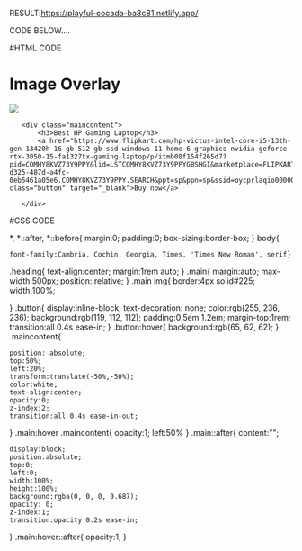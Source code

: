 RESULT:https://playful-cocada-ba8c81.netlify.app/ 

CODE BELOW....

#HTML CODE
<!DOCTYPE html>
<html lang="en">
<head>
    <meta charset="UTF-8">
    <meta http-equiv="X-UA-Compatible" content="IE=edge">
    <meta name="viewport" content="width=device-width, initial-scale=1.0">
    <title>css image overlay</title>
    <link rel="stylesheet" href="practice.css">
</head>
<body>
    <h1 class="heading">Image Overlay</h1>
   <div class="main">
       <img src="image.jpg">
       
       <div class="maincontent">
           <h3>Best HP Gaming Laptop</h3>
           <a href="https://www.flipkart.com/hp-victus-intel-core-i5-13th-gen-13420h-16-gb-512-gb-ssd-windows-11-home-6-graphics-nvidia-geforce-rtx-3050-15-fa1327tx-gaming-laptop/p/itmb08f154f265d7?pid=COMHY8KVZ73Y9PPY&lid=LSTCOMHY8KVZ73Y9PPYGBSHGI&marketplace=FLIPKART&q=laptop+gaming&store=4rr%2Ftz1&srno=s_1_7&otracker=search&otracker1=search&fm=Search&iid=b58a2f84-d325-487d-a4fc-0eb5461a05e6.COMHY8KVZ73Y9PPY.SEARCH&ppt=sp&ppn=sp&ssid=oycprlaqio0000001722264687475&qH=6ad778cb0140a100" class="button" target="_blank">Buy now</a>
>
       </div>
   </div>
   
</body>
</html>


#CSS CODE

*,
*::after,
*::before{
    margin:0;
    padding:0;
    box-sizing:border-box;
}
body{
     
    font-family:Cambria, Cochin, Georgia, Times, 'Times New Roman', serif}
.heading{
    text-align:center;
    margin:1rem auto;
}
.main{
    margin:auto;
    max-width:500px;
    position: relative;
}
.main img{
    border:4px solid#225;
    width:100%;
   
}
.button{
    display:inline-block;
    text-decoration: none;
    color:rgb(255, 236, 236);
    background:rgb(119, 112, 112);
    padding:0.5em 1.2em;
    margin-top:1rem;
    transition:all 0.4s ease-in;
}
.button:hover{
    background:rgb(65, 62, 62);
}
.maincontent{
   
    position: absolute;
    top:50%;
    left:20%;
    transform:translate(-50%,-50%);
    color:white;
    text-align:center;
    opacity:0;
    z-index:2;
    transition:all 0.4s ease-in-out;
}
.main:hover .maincontent{
    opacity:1;
    left:50%
}
.main::after{
    content:"";
    
    display:block;
    position:absolute;
    top:0;
    left:0;
    width:100%;
    height:100%;
    background:rgba(0, 0, 0, 0.687);
    opacity: 0;
    z-index:1;
    transition:opacity 0.2s ease-in;

}
.main:hover::after{
    opacity:1;
}

